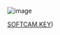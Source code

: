 ![image](https://user-images.githubusercontent.com/107763973/175319474-727b1033-7362-45ec-8b80-565eb32090ea.png)




[SOFTCAM.KEY](https://raw.githubusercontent.com/karimSATPRO/ENIGMA2WOE/main/SoftCam.Key))
